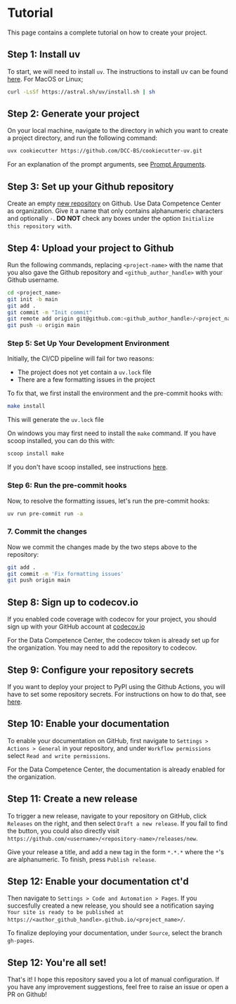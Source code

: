 # Tutorial

This page contains a complete tutorial on how to create your project.

## Step 1: Install uv

To start, we will need to install `uv`. The instructions to install uv can be found
[here](https://docs.astral.sh/uv/#getting-started). For MacOS or Linux;

```bash
curl -LsSf https://astral.sh/uv/install.sh | sh
```

## Step 2: Generate your project

On your local machine, navigate to the directory in which you want to
create a project directory, and run the following command:

```bash
uvx cookiecutter https://github.com/DCC-BS/cookiecutter-uv.git
```

For an explanation of the prompt arguments, see
[Prompt Arguments](../prompt_arguments).

## Step 3: Set up your Github repository

Create an empty [new repository](https://github.com/new) on Github.
Use Data Competence Center as organization. Give it a name that only
contains alphanumeric characters and optionally `-`. **DO NOT** check any
boxes under the option `Initialize this repository with`.

## Step 4: Upload your project to Github

Run the following commands, replacing `<project-name>` with the name
that you also gave the Github repository and `<github_author_handle>`
with your Github username.

```bash
cd <project_name>
git init -b main
git add .
git commit -m "Init commit"
git remote add origin git@github.com:<github_author_handle>/<project_name>.git
git push -u origin main
```

### Step 5: Set Up Your Development Environment

Initially, the CI/CD pipeline will fail for two reasons:

- The project does not yet contain a `uv.lock` file
- There are a few formatting issues in the project

To fix that, we first install the environment and the pre-commit hooks with:

```bash
make install
```

This will generate the `uv.lock` file

On windows you may first need to install the `make` command.
If you have scoop installed, you can do this with:

```bash
scoop install make
```

If you don't have scoop installed, see instructions [here](https://scoop.sh/).


### Step 6: Run the pre-commit hooks

Now, to resolve the formatting issues, let's run the pre-commit hooks:

```bash
uv run pre-commit run -a
```

### 7. Commit the changes

Now we commit the changes made by the two steps above to the repository:

```bash
git add .
git commit -m 'Fix formatting issues'
git push origin main
```

## Step 8: Sign up to codecov.io

If you enabled code coverage with codecov for your project, you should sign up with your GitHub account at [codecov.io](https://about.codecov.io/language/python/)

For the Data Competence Center, the codecov token is already set up for the organization.
You may need to add the repository to codecov.

## Step 9: Configure your repository secrets

If you want to deploy your project to PyPI using the
Github Actions, you will have to set some repository secrets. For
instructions on how to do that, see [here](./features/publishing.md#set-up-for-pypi).

## Step 10: Enable your documentation

To enable your documentation on GitHub, first navigate to `Settings > Actions > General` in your repository, and under `Workflow permissions` select `Read and write permissions`.

For the Data Competence Center, the documentation is already enabled for the organization.

## Step 11: Create a new release

To trigger a new release, navigate to your repository on GitHub, click `Releases` on the right, and then select `Draft
a new release`. If you fail to find the button, you could also directly visit
`https://github.com/<username>/<repository-name>/releases/new`.

Give your release a title, and add a new tag in the form `*.*.*` where the
`*`'s are alphanumeric. To finish, press `Publish release`.

## Step 12: Enable your documentation ct'd

Then navigate to `Settings > Code and Automation > Pages`. If you succesfully created a new release,
you should see a notification saying ` Your site is ready to be published at https://<author_github_handle>.github.io/<project_name>/`.

To finalize deploying your documentation, under `Source`, select the branch `gh-pages`.

## Step 12: You're all set!

That's it! I hope this repository saved you a lot of manual configuration. If you have any improvement suggestions, feel
free to raise an issue or open a PR on Github!
